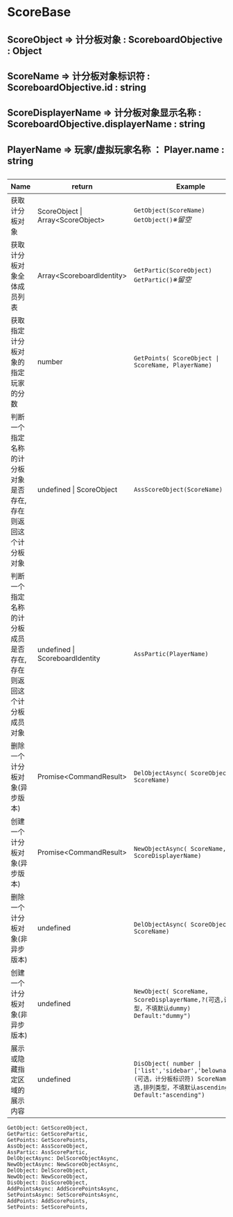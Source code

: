 
#
# ScoreBase #
## ScoreObject => 计分板对象 : ScoreboardObjective : Object
## ScoreName => 计分板对象标识符 : ScoreboardObjective.id : string
## ScoreDisplayerName => 计分板对象显示名称 : ScoreboardObjective.displayerName : string
## PlayerName => 玩家/虚拟玩家名称 ： Player.name : string
## 


|Name|return|Example|解释|
|----|------|-------|----|
|获取计分板对象|ScoreObject \| Array\<ScoreObject\>|`GetObject(ScoreName)`<br>`GetObject()`*※留空*|`返回指定名称（ObjectName，不是指displayName）的`*对象*`，留空则返回一个包含所有计分板对象的`*数组*
|获取计分板对象全体成员列表|Array\<ScoreboardIdentity\>|`GetPartic(ScoreObject)`<br>`GetPartic()`*※留空*|`返回指定计分板对象的成员（ScoreboardIdentity），留空则返回一个包含所有计分板对象`*成员*`的数组`
|获取指定计分板对象的指定玩家的分数|number|`GetPoints( ScoreObject \| ScoreName, PlayerName)`|`第一参数可为 计分板对象 或 计分板标识符,第二参数为 玩家名称。返回一个整数表示的分数`
|判断一个指定名称的计分板对象是否存在,存在则返回这个计分板对象|undefined \| ScoreObject|`AssScoreObject(ScoreName)`|`传入计分板标识符，判断是否存在，不存在则返回undefined，存在则返回这个计分板对象`
|判断一个指定名称的计分板成员是否存在,存在则返回这个计分板成员对象|undefined \| ScoreboardIdentity|`AssPartic(PlayerName)`|`传入计分板成员标识符，判断是否存在，不存在则返回undefined，存在则返回这个成员对象`
|删除一个计分板对象(异步版本)|Promise\<CommandResult\>|`DelObjectAsync( ScoreObject \| ScoreName)`|`删除一个指定的计分板对象，异步版本，可传入计分板对象或计分板标识符，返回一个Promise，不懂得可以不理睬`
|创建一个计分板对象(异步版本)|Promise\<CommandResult\>|`NewObjectAsync( ScoreName, ScoreDisplayerName)`|`创建一个指定标识符和显示名称的计分板对象，异步版本，返回一个Promise，不懂得可以不理睬`
|删除一个计分板对象(非异步版本)|undefined|`DelObjectAsync( ScoreObject \| ScoreName)`|`删除一个指定的计分板对象，非异步版本，可传入计分板对象或计分板标识符无返回值`
|创建一个计分板对象(非异步版本)|undefined|`NewObject( ScoreName, ScoreDisplayerName,?(可选,计分板类型，不填默认dummy) Default:"dummy")`|`创建一个指定标识符和显示名称的计`
|展示或隐藏指定区域的展示内容|undefined|`DisObject( number \| ['list','sidebar','belowname'],?(可选，计分板标识符) ScoreName,?(可选,排列类型，不填默认ascending) Default:"ascending")`|`第一个参数为展示区域，可以传入指定区域的名称，或传入0~2的整数，代指['list','sidebar','belowname']。第二个参数传入计分板标识，可选，留空则隐藏此区域计分板，第三个参数可选，设置排列方式，传入['ascending','descending']其一，或0~1的整数`



    GetObject: GetScoreObject,
    GetPartic: GetScorePartic,
    GetPoints: GetScorePoints,
    AssObject: AssScoreObject,
    AssPartic: AssScorePartic,
    DelObjectAsync: DelScoreObjectAsync,
    NewObjectAsync: NewScoreObjectAsync,
    DelObject: DelScoreObject,
    NewObject: NewScoreObject,
    DisObject: DisScoreObject,
    AddPointsAsync: AddScorePointsAsync,
    SetPointsAsync: SetScorePointsAsync,
    AddPoints: AddScorePoints,
    SetPoints: SetScorePoints,
